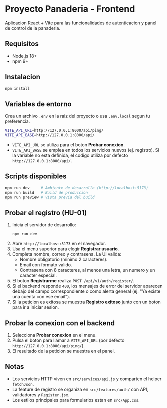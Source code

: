 # Proyecto Panaderia - Frontend

Aplicacion React + Vite para las funcionalidades de autenticacion y panel de control de la panaderia.

## Requisitos

- Node.js 18+
- npm 9+

## Instalacion

```bash
npm install
```

## Variables de entorno

Crea un archivo `.env` en la raiz del proyecto o usa `.env.local` segun tu preferencia.

```bash
VITE_API_URL=http://127.0.0.1:8000/api/ping/
VITE_API_BASE=http://127.0.0.1:8000/api/
```

- `VITE_API_URL` se utiliza para el boton **Probar conexion**.
- `VITE_API_BASE` se emplea en todos los servicios nuevos (ej. registro). Si la variable no esta definida, el codigo utiliza por defecto `http://127.0.0.1:8000/api/`.

## Scripts disponibles

```bash
npm run dev     # Ambiente de desarrollo (http://localhost:5173)
npm run build   # Build de produccion
npm run preview # Vista previa del build
```

## Probar el registro (HU-01)

1. Inicia el servidor de desarrollo:
   ```bash
   npm run dev
   ```
2. Abre `http://localhost:5173` en el navegador.
3. Usa el menu superior para elegir **Registrar usuario**.
4. Completa nombre, correo y contrasena. La UI valida:
   - Nombre obligatorio (minimo 2 caracteres).
   - Email con formato valido.
   - Contrasena con 8 caracteres, al menos una letra, un numero y un caracter especial.
5. El boton **Registrarme** realiza `POST /api/v1/auth/register/`.
6. Si el backend responde `400`, los mensajes de error del servidor aparecen debajo del campo correspondiente o como alerta general (ej. "Ya existe una cuenta con ese email").
7. Si la peticion es exitosa se muestra **Registro exitoso** junto con un boton para ir a iniciar sesion.

## Probar la conexion con el backend

1. Selecciona **Probar conexion** en el menu.
2. Pulsa el boton para llamar a `VITE_API_URL` (por defecto `http://127.0.0.1:8000/api/ping/`).
3. El resultado de la peticion se muestra en el panel.

## Notas

- Los servicios HTTP viven en `src/services/api.js` y comparten el helper `fetchJson`.
- La feature de registro se organiza en `src/features/auth/` con API, validadores y `Register.jsx`.
- Los estilos principales para formularios estan en `src/App.css`.
